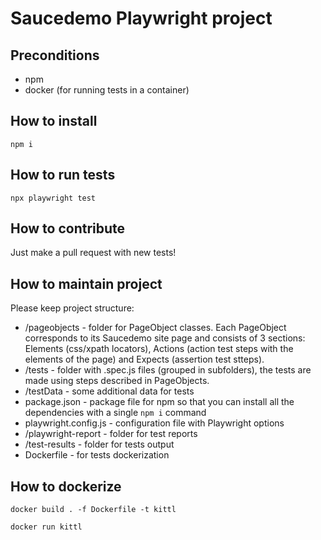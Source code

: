 # Saucedemo Playwright project

## Preconditions
* npm
* docker (for running tests in a container)

## How to install
`npm i`

## How to run tests
`npx playwright test`

## How to contribute
Just make a pull request with new tests!

## How to maintain project
Please keep project structure:
* /pageobjects - folder for PageObject classes. Each PageObject corresponds to its Saucedemo site page and consists of 3 sections: Elements (css/xpath locators), Actions (action test steps with the elements of the page) and Expects (assertion test stteps).
* /tests - folder with .spec.js files (grouped in subfolders), the tests are made using steps described in PageObjects.
* /testData - some additional data for tests
* package.json - package file for npm so that you can install all the dependencies with a single `npm i` command
* playwright.config.js - configuration file with Playwright options
* /playwright-report - folder for test reports
* /test-results - folder for tests output
* Dockerfile - for tests dockerization

## How to dockerize
`docker build . -f Dockerfile -t kittl`

`docker run kittl`
